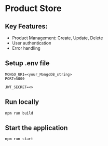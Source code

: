 # Product Store

## Key Features:
- Product Management: Create, Update, Delete
- User authentication
- Error handling

## Setup .env file

```shell
MONGO_URI=<your_MongoDB_string>
PORT=5000

JWT_SECRET=<>
```

## Run locally

```shell
npm run build
```

## Start the application

```shell
npm run start
```
